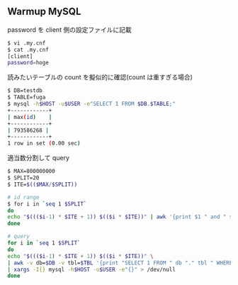 ## Warmup MySQL

password を client 側の設定ファイルに記載
```bash
$ vi .my.cnf
$ cat .my.cnf
[client]
password=hoge
```

読みたいテーブルの count を擬似的に確認(count は重すぎる場合)
```bash
$ DB=testdb
$ TABLE=fuga
$ mysql -h$HOST -u$USER -e"SELECT 1 FROM $DB.$TABLE;"
+------------+
| max(id)    |
+------------+
| 793586268 |
+------------+
1 row in set (0.00 sec)
```

適当数分割して query
```bash
$ MAX=800000000
$ SPLIT=20
$ ITE=$(($MAX/$SPLIT))

# id range
$ for i in `seq 1 $SPLIT`
do
echo "$((($i-1) * $ITE + 1)) $(($i * $ITE))" | awk '{print $1 " and " $2}'
done

# query
for i in `seq 1 $SPLIT`
do
echo "$((($i-1) * $ITE + 1)) $(($i * $ITE))" \
| awk -v db=$DB -v tbl=$TBL '{print "SELECT 1 FROM " db "." tbl " WHERE id BETWEEN " $1 " AND " $2 ";"}' \
| xargs -I{} mysql -h$HOST -u$USER -e"{}" > /dev/null
done
```


